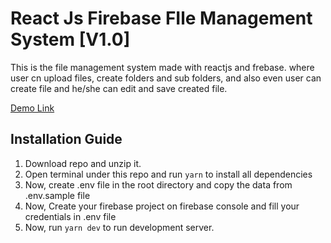 # React Js Firebase FIle Management System [V1.0]

This is the file management system made with reactjs and frebase. where user cn upload files, create folders and sub folders, and also even user can create file and he/she can edit and save created file.

<a href="https://react-firebase-file-management.herokuapp.com/">Demo Link</a>


## Installation Guide

1. Download repo and unzip it.
2. Open terminal under this repo and run `yarn` to install all dependencies
3. Now, create .env file in the root directory and copy the data from .env.sample file
4. Now, Create your firebase project on firebase console and fill your credentials in .env file
5. Now, run `yarn dev` to run development server.

